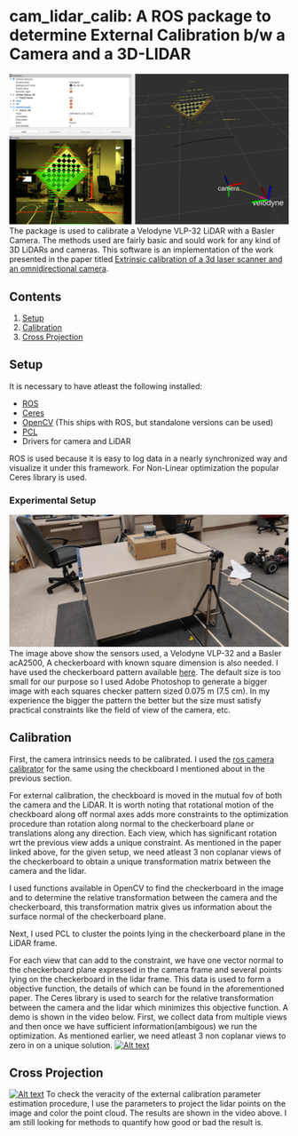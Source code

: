 # cam_lidar_calib: A ROS package to determine External Calibration b/w a Camera and a 3D-LIDAR
![alt text](images/coloredPointCloud.png "Colored Point Cloud and LiDAR pts projected on image")
The package is used to calibrate a Velodyne VLP-32 LiDAR with a Basler Camera. The methods used are fairly basic and sould work for any kind of 3D LiDARs and cameras. This software is an implementation of the work presented in the paper titled [Extrinsic calibration of a 3d laser scanner and an omnidirectional camera](http://robots.engin.umich.edu/publications/gpandey-2010a.pdf). 

## Contents
1. [Setup](#setup)
3. [Calibration](#Calibration)
4. [Cross Projection](#Cross-Projection)

## Setup
It is necessary to have atleast the following installed:
* [ROS](https://www.ros.org/)
* [Ceres](http://ceres-solver.org/)
* [OpenCV](https://opencv.org/) (This ships with ROS, but standalone versions can be used)
* [PCL](http://pointclouds.org/)
* Drivers for camera and LiDAR

ROS is used because it is easy to log data in a nearly synchronized way and visualize it under this framework. For Non-Linear optimization the popular Ceres library is used. 

### Experimental Setup
![alt-text](images/setup.jpg "Experimental Setup")
The image above show the sensors used, a Velodyne VLP-32 and a Basler acA2500, A checkerboard with known square dimension is also needed. I have used the checkerboard pattern available [here](https://docs.opencv.org/2.4.13.7/_downloads/pattern.png). The default size is too small for our purpose so I used Adobe Photoshop to generate a bigger image with each squares checker pattern sized 0.075 m (7.5 cm). In my experience the bigger the pattern the better but the size must satisfy practical constraints like the field of view of the camera, etc.

## Calibration
First, the camera intrinsics needs to be calibrated. I used the [ros camera calibrator](http://wiki.ros.org/camera_calibration) for the same using the checkboard I mentioned about in the previous section. 

For external calibration, the checkboard is moved in the mutual fov of both the camera and the LiDAR. It is worth noting that rotational motion of the checkboard along off normal axes adds more constraints to the optimization procedure than rotation along normal to the checkerboard plane or translations along any direction. Each view, which has significant rotation wrt the previous view adds a unique constraint. As mentioned in the paper linked above, for the given setup, we need atleast 3 non coplanar views of the checkerboard to obtain a unique transformation matrix between the camera and the lidar.

I used functions available in OpenCV to find the checkerboard in the image and to determine the relative transformation between the camera and the checkerboard, this transformation matrix gives us information about the surface normal of the checkerboard plane. 

Next, I used PCL to cluster the points lying in the checkerboard plane in the LiDAR frame. 

For each view that can add to the constraint, we have one vector normal to the checkerboard plane expressed in the camera frame and several points lying on the checkerboard in the lidar frame. This data is used to form a objective function, the details of which can be found in the aforementioned paper. The Ceres library is used to search for the relative transformation between the camera and the lidar which minimizes this objective function. A demo is shown in the video below. First, we collect data from multiple views and then once we have sufficient information(ambigous) we run the optimization. As mentioned earlier, we need atleast 3 non coplanar views to zero in on a unique solution. [![Alt text](https://img.youtube.com/vi/nYAhRjQ0G-U/0.jpg)](https://www.youtube.com/watch?v=nYAhRjQ0G-U)

## Cross Projection
[![Alt text](https://img.youtube.com/vi/aZzL0kT2G5w/0.jpg)](https://www.youtube.com/watch?v=aZzL0kT2G5w)
To check the veracity of the external calibration parameter estimation procedure, I use the parameters to project the lidar points on the image and color the point cloud. The results are shown in the video above. I am still looking for methods to quantify how good or bad the result is.
